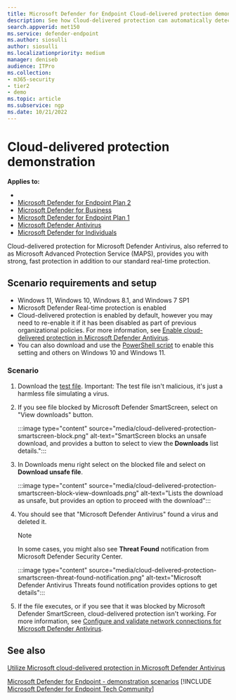 ```yaml
---
title: Microsoft Defender for Endpoint Cloud-delivered protection demonstration
description: See how Cloud-delivered protection can automatically detect and delete malicious files. 
search.appverid: met150
ms.service: defender-endpoint
ms.author: siosulli
author: siosulli
ms.localizationpriority: medium
manager: deniseb
audience: ITPro
ms.collection:
- m365-security
- tier2
- demo
ms.topic: article
ms.subservice: ngp
ms.date: 10/21/2022
---
```


# Cloud-delivered protection demonstration

**Applies to:**

- 
- [Microsoft Defender for Endpoint Plan 2](microsoft-defender-endpoint.md)
- [Microsoft Defender for Business](https://www.microsoft.com/security/business/endpoint-security/microsoft-defender-business)
- [Microsoft Defender for Endpoint Plan 1](microsoft-defender-endpoint.md)
- [Microsoft Defender Antivirus](/microsoft-365/security/defender-endpoint/microsoft-defender-antivirus-windows)
- [Microsoft Defender for Individuals](https://www.microsoft.com/microsoft-365/microsoft-defender-for-individuals)

Cloud-delivered protection for Microsoft Defender Antivirus, also referred to as Microsoft Advanced Protection Service (MAPS), provides you with strong, fast protection in addition to our standard real-time protection.

## Scenario requirements and setup

- Windows 11, Windows 10, Windows 8.1, and Windows 7 SP1
- Microsoft Defender Real-time protection is enabled
- Cloud-delivered protection is enabled by default, however you may need to re-enable it if it has been disabled as part of previous organizational policies. For more information, see [Enable cloud-delivered protection in Microsoft Defender Antivirus](/windows/threat-protection/windows-defender-antivirus/enable-cloud-protection-windows-defender-antivirus?ocid=wd-av-demo-cloud-middle).
- You can also download and use the [PowerShell script](https://www.powershellgallery.com/packages/WindowsDefender_InternalEvaluationSettings/) to enable this setting and others on Windows 10 and Windows 11.

### Scenario

1. Download the [test file](https://aka.ms/ioavtest). Important: The test file isn't malicious, it's just a harmless file simulating a virus.

2. If you see file blocked by Microsoft Defender SmartScreen, select on "View downloads" button.

   :::image type="content" source="media/cloud-delivered-protection-smartscreen-block.png" alt-text="SmartScreen blocks an unsafe download, and provides a button to select to view the **Downloads** list details.":::

3. In Downloads menu right select on the blocked file and select on **Download unsafe file**.

   :::image type="content" source="media/cloud-delivered-protection-smartscreen-block-view-downloads.png" alt-text="Lists the download as unsafe, but provides an option to proceed with the download":::

4. You should see that "Microsoft Defender Antivirus" found a virus and deleted it.

   > [!NOTE]
   >
   > In some cases, you might also see **Threat Found** notification from Microsoft Defender Security Center.

   :::image type="content" source="media/cloud-delivered-protection-smartscreen-threat-found-notification.png" alt-text="Microsoft Defender Antivirus Threats found notification provides options to get details":::

5. If the file executes, or if you see that it was blocked by Microsoft Defender SmartScreen,  cloud-delivered protection isn't working. For more information, see [Configure and validate network connections for Microsoft Defender Antivirus](/windows/threat-protection/windows-defender-antivirus/configure-network-connections-windows-defender-antivirus?ocid=wd-av-demo-cloud-middle).

## See also

[Utilize Microsoft cloud-delivered protection in Microsoft Defender Antivirus](/windows/threat-protection/windows-defender-antivirus/utilize-microsoft-cloud-protection-windows-defender-antivirus?ocid=wd-av-demo-cloud-bottom)

[Microsoft Defender for Endpoint - demonstration scenarios](defender-endpoint-demonstrations.md)
[!INCLUDE [Microsoft Defender for Endpoint Tech Community](../includes/defender-mde-techcommunity.md)]
